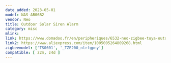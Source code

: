 ```yaml
---
date_added: 2023-05-01
model: NAS-AB06B2
vendor: Neo
title: Outdoor Solar Siren Alarm
category: misc
mlink: 
link: https://www.domadoo.fr/en/peripheriques/6532-neo-zigbee-tuya-outdoor-smart-siren-5v1a-power-supply-or-battery-solar-panel.html
link2: https://www.aliexpress.com/item/1005005264809268.html
zigbeemodel: ['TS0601', '_TZE200_nlrfgpny']
compatible: [ z2m, z4d ]
---
```

